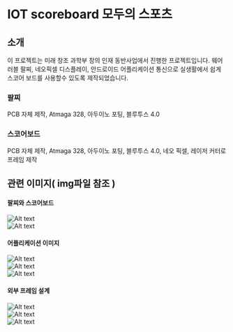 # IOT scoreboard 모두의 스포츠

## 소개
이 프로젝트는 미래 창조 과학부 창의 인재 동반사업에서 진행한 프로젝트입니다.
웨어러블 팔찌, 네오픽셀 디스플레이, 안드로이드 어플리케이션 통신으로
실생활에서 쉽게 스코어 보드를 사용할수 있도록 제작되었습니다.

### 팔찌
PCB 자체 제작, Atmaga 328, 아두이노 포팅, 블루투스 4.0
### 스코어보드
PCB 자체 제작, Atmaga 328, 아두이노 포팅, 블루투스 4.0, 네오 픽셀, 레이저 커터로 프레임 제작

## 관련 이미지( img파일 참조 )
#### 팔찌와 스코어보드  
![Alt text](/img/img1.jpeg)  
![Alt text](/img/img5.jpeg)

#### 어플리케이션 이미지  
![Alt text](/img/img3.jpeg)  
![Alt text](/img/img2.jpeg)  
![Alt text](/img/img4.jpeg)  

#### 외부 프레임 설계
![Alt text](/img/img21.jpeg)  
![Alt text](/img/img22.jpeg)  
![Alt text](/img/img23.jpeg)
